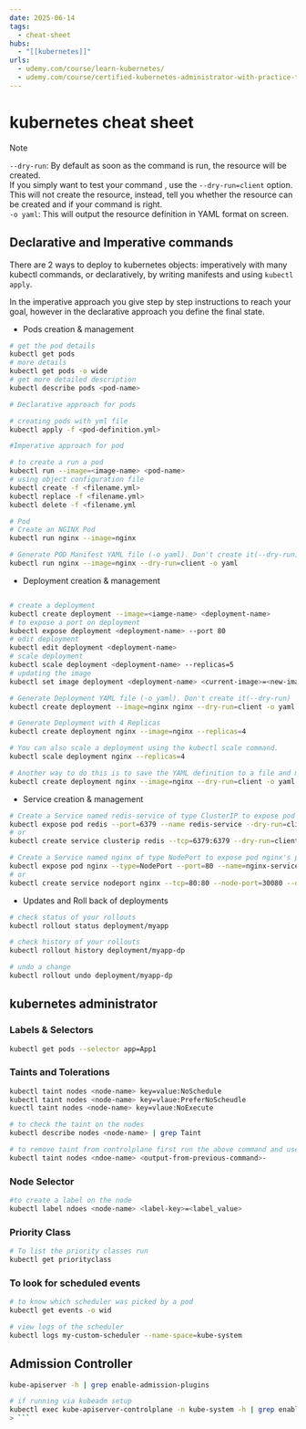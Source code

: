 ```yaml
---
date: 2025-06-14
tags:
  - cheat-sheet
hubs:
  - "[[kubernetes]]"
urls:
  - udemy.com/course/learn-kubernetes/
  - udemy.com/course/certified-kubernetes-administrator-with-practice-tests
---
```


# kubernetes cheat sheet

> [!NOTE]  
> `--dry-run`: By default as soon as the command is run, the resource will be
> created.  
> If you simply want to test your command , use the `--dry-run=client` option.
> This will not create the resource, instead, tell you whether the resource can
> be created and if your command is right.  
> `-o yaml`: This will output the resource definition in YAML format on screen.

## Declarative and Imperative commands

There are 2 ways to deploy to kubernetes objects: imperatively with many kubectl
commands, or declaratively, by writing manifests and using `kubectl apply`.

In the imperative approach you give step by step instructions to reach your
goal, however in the declarative approach you define the final state.

- Pods creation & management

```bash
# get the pod details
kubectl get pods
# more details
kubectl get pods -o wide
# get more detailed description
kubectl describe pods <pod-name>

# Declarative approach for pods

# creating pods with yml file
kubectl apply -f <pod-definition.yml>

#Imperative approach for pod

# to create a run a pod
kubectl run --image=<image-name> <pod-name>
# using object configuration file
kubectl create -f <filename.yml>
kubectl replace -f <filename.yml>
kubectl delete -f <filename.yml

# Pod
# Create an NGINX Pod
kubectl run nginx --image=nginx

# Generate POD Manifest YAML file (-o yaml). Don't create it(--dry-run)
kubectl run nginx --image=nginx --dry-run=client -o yaml
```

- Deployment creation & management

```bash

# create a deployment
kubectl create deployment --image=<iamge-name> <deployment-name>
# to expose a port on deployment
kubectl expose deployment <deployment-name> --port 80
# edit deployment
kubectl edit deployment <deployment-name>
# scale deployment
kubectl scale deployment <deployment-name> --replicas=5
# updating the image
kubectl set image deployment <deployment-name> <current-image>=<new-image:1.18>

# Generate Deployment YAML file (-o yaml). Don't create it(--dry-run)
kubectl create deployment --image=nginx nginx --dry-run=client -o yaml

# Generate Deployment with 4 Replicas
kubectl create deployment nginx --image=nginx --replicas=4

# You can also scale a deployment using the kubectl scale command.
kubectl scale deployment nginx --replicas=4

# Another way to do this is to save the YAML definition to a file and modify
kubectl create deployment nginx --image=nginx --dry-run=client -o yaml > nginx-deployment.yaml
```

- Service creation & management

```bash
# Create a Service named redis-service of type ClusterIP to expose pod redis on port 6379
kubectl expose pod redis --port=6379 --name redis-service --dry-run=client -o yaml
# or
kubectl create service clusterip redis --tcp=6379:6379 --dry-run=client -o yaml

# Create a Service named nginx of type NodePort to expose pod nginx's port 80 on port 30080 on the nodes:
kubectl expose pod nginx --type=NodePort --port=80 --name=nginx-service --dry-run=client -o yaml
# or
kubectl create service nodeport nginx --tcp=80:80 --node-port=30080 --dry-run=client -o yaml
```

- Updates and Roll back of deployments

```bash
# check status of your rollouts
kubectl rollout status deployment/myapp

# check history of your rollouts
kubectl rollout history deployment/myapp-dp

# undo a change
kubectl rollout undo deployment/myapp-dp
```

## kubernetes administrator

### Labels & Selectors

```bash
kubectl get pods --selector app=App1
```

### Taints and Tolerations

```bash
kubectl taint nodes <node-name> key=value:NoSchedule
kubectl taint nodes <node-name> key=vlaue:PreferNoScheudle
kuectl taint nodes <node-name> key=vlaue:NoExecute

# to check the taint on the nodes
kubectl describe nodes <node-name> | grep Taint

# to remove taint from controlplane first run the above command and use the output
kubectl taint nodes <ndoe-name> <output-from-previous-command>-
```

### Node Selector

```bash
#to create a label on the node
kubectl label ndoes <node-name> <label-key>=<label_value>
```

### Priority Class

```bash
# To list the priority classes run
kubectl get priorityclass
```

### To look for scheduled events

```bash
# to know which scheduler was picked by a pod
kubectl get events -o wid

# view logs of the scheduler
kubectl logs my-custom-scheduler --name-space=kube-system
```

## Admission Controller

````bash
kube-apiserver -h | grep enable-admission-plugins

# if running via kubeadm setup
kubectl exec kube-apiserver-controlplane -n kube-system -h | grep enable-admission-plugins
> ```
````
